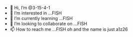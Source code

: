 - 👋 Hi, I’m @3-15-4-1
- 👀 I’m interested in ...FISH
- 🌱 I’m currently learning ...FISH
- 💞️ I’m looking to collaborate on ...FISH
- 📫 How to reach me ...FISH
oh and the name is just a1z26
<!---
3-15-4-1/3-15-4-1 is a ✨ special ✨ repository because its `README.md` (this file) appears on your GitHub profile.
You can click the Preview link to take a look at your changes.
--->
